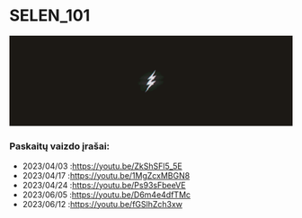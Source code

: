 # SELEN_101

![THUNDER](./img/thunder.gif)

### Paskaitų vaizdo įrašai:

- 2023/04/03 :https://youtu.be/ZkShSFl5_5E
- 2023/04/17 :https://youtu.be/1MgZcxMBGN8
- 2023/04/24 :https://youtu.be/Ps93sFbeeVE
- 2023/06/05 :https://youtu.be/D6m4e4dfTMc
- 2023/06/12 :https://youtu.be/fGSlhZch3xw
